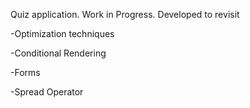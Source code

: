 Quiz application. Work in Progress. Developed to revisit

-Optimization techniques

-Conditional Rendering

-Forms 

-Spread Operator